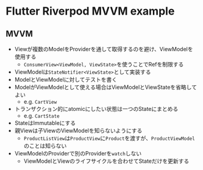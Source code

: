 # Flutter Riverpod MVVM example

## MVVM

- Viewが複数のModelをProviderを通して取得するのを避け、ViewModelを使用する
  - `ConsumerView<ViewModel, ViewState>`を使うことでRefを制限する
- ViewModelは`StateNotifier<ViewState>`として実装する
- ModelとViewModelに対してテストを書く
- ModelがViewModelとして使える場合はViewModelとViewStateを省略してよい
  - e.g. `CartView`
- トランザクション的にatomicにしたい状態は一つのStateにまとめる
  - e.g. `CartState`
- StateはImmutableにする
- 親Viewは子ViewのViewModelを知らないようにする
  - `ProductListView`は`ProductView`に`Product`を渡すが、`ProductViewModel`のことは知らない
- ViewModelのProviderで別のProviderを`watch`しない
  - ViewModelとViewのライフサイクルを合わせてStateだけを更新する